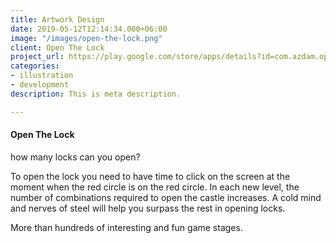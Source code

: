 ```yaml
---
title: Artwork Design
date: 2019-05-12T12:14:34.000+06:00
image: "/images/open-the-lock.png"
client: Open The Lock
project_url: https://play.google.com/store/apps/details?id=com.azdam.openthelock
categories:
- illustration
- development
description: This is meta description.

---
```

#### Open The Lock

how many locks can you open?  
  
To open the lock you need to have time to click on the screen at the moment when the red circle is on the red circle. In each new level, the number of combinations required to open the castle increases. A cold mind and nerves of steel will help you surpass the rest in opening locks.  
  
More than hundreds of interesting and fun game stages.